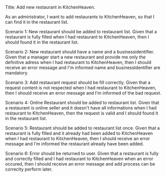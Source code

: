 Title: Add new restaurant in KitchenHeaven.

As an administrator,
I want to add restaurants to KitchenHeaven,
so that I can find it in the restaurant list.

Scenario 1: New restaurant should be added to restaurant list.
Given that a restaurant is fully filled 
when I had restaurant to KitchenHeaven,
then I should found it in the restaurant list.

Scenario 2: New restaurant should have a name and a businessidentifier.
Given that a manager start a new restaurant 
and provide me only the definitive adress
when I had restaurant to KitchenHeaven,
then I should receive an error message
and I'm informed name and businessIdentifier are mandatory.

Scenario 3: Add restaurant request should be fill correctly.
Given that a request content is not respected
when I had restaurant to KitchenHeaven,
then I should receive an error message
and I'm informed of the bad request.

Scenario 4: Online Restaurant should be added to restaurant list.
Given that a restaurant is online seller
and it doesn't have all informations
when I had restaurant to KitchenHeaven,
then the request is valid 
and I should found it in the restaurant list.

Scenario 5: Restaurant should be added to restaurant list once.
Given that a restaurant is fully filled 
and it already had been added to KitchenHeaven
when I had restaurant to KitchenHeaven,
then I should receive an error message
and I'm informed the restaurant already have been added.

Scenario 6: Error should be returned to user.
Given that a restaurant is fully and correctly filled 
and I had restaurant to KitchenHeaven
when an error occured,
then I should receive an error message
and add process can be correclty perform later.

